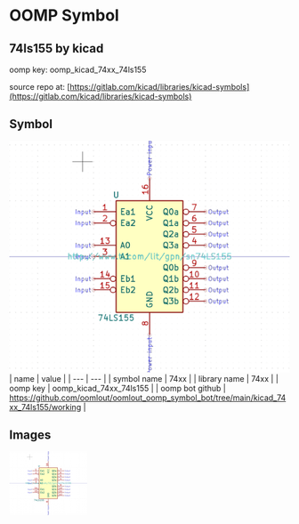 # OOMP Symbol  
## 74ls155  by kicad  
  
oomp key: oomp_kicad_74xx_74ls155  
  
source repo at: [https://gitlab.com/kicad/libraries/kicad-symbols](https://gitlab.com/kicad/libraries/kicad-symbols)  
## Symbol  
  
[![working.png](working_600.png)](working.png)  
| name | value | 
| --- | --- | 
| symbol name | 74xx | 
| library name | 74xx | 
| oomp key | oomp_kicad_74xx_74ls155 | 
| oomp bot github | https://github.com/oomlout/oomlout_oomp_symbol_bot/tree/main/kicad_74xx_74ls155/working | 
## Images  
  
[![working.png](working_140.png)](working.png)  
